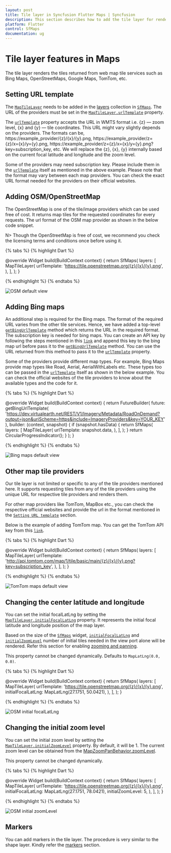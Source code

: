 ```yaml
---
layout: post
title: Tile layer in Syncfusion Flutter Maps | Syncfusion
description: This section describes how to add the tile layer for rendering OpenStreetMap, Bing Maps, etc and enable its features.
platform: Flutter
control: SfMaps
documentation: ug
---
```


# Tile layer features in Maps

The tile layer renders the tiles returned from web map tile services such as Bing Maps, OpenStreetMaps, Google Maps, TomTom, etc.

## Setting URL template

The [`MapTileLayer`](https://pub.dev/documentation/syncfusion_flutter_maps/latest/maps/MapTileLayer-class.html) needs to be added in the [layers](https://pub.dev/documentation/syncfusion_flutter_maps/latest/maps/SfMaps/layers.html) collection in [`SfMaps`](https://pub.dev/documentation/syncfusion_flutter_maps/latest/maps/SfMaps-class.html). The URL of the providers must be set in the [`MapTileLayer.urlTemplate`](https://pub.dev/documentation/syncfusion_flutter_maps/latest/maps/MapTileLayer/urlTemplate.html) property.

The [`urlTemplate`](https://pub.dev/documentation/syncfusion_flutter_maps/latest/maps/MapTileLayer/urlTemplate.html) property accepts the URL in WMTS format i.e. {z} — zoom level, {x} and {y} — tile coordinates. This URL might vary slightly depends on the providers. The formats can be,
    https://example_provider/{z}/{x}/{y}.png,
    https://example_provider/z={z}/x={x}/y={y}.png,
    https://example_provider/z={z}/x={x}/y={y}.png?key=subscription_key, etc. We will replace the {z}, {x}, {y} internally based on the current focal latitude and longitude and the zoom level.

Some of the providers may need subscription key. Please include them in the [`urlTemplate`](https://pub.dev/documentation/syncfusion_flutter_maps/latest/maps/MapTileLayer/urlTemplate.html) itself as mentioned in the above example. Please note that the format may vary between each map providers. You can check the exact URL format needed for the providers on their official websites.

## Adding OSM/OpenStreetMap

The OpenStreetMap is one of the tile/image providers which can be used free of cost. It returns map tiles for the requested coordinates for every requests. The url format of the OSM map provider as shown in the below code snippet.

N> Though the OpenStreetMap is free of cost, we recommend you check the licensing terms and conditions once before using it.

{% tabs %}
{% highlight Dart %}

@override
Widget build(BuildContext context) {
    return SfMaps(
        layers: [
            MapTileLayer(
                urlTemplate: 'https://tile.openstreetmap.org/{z}/{x}/{y}.png',
            ),
        ],
    );
}
 
{% endhighlight %}
{% endtabs %}

![OSM default view](images/tile-layer/osm_maps_default.png)

## Adding Bing maps

An additional step is required for the Bing maps. The format of the required URL varies from the other tile services. Hence, we have added a top-level [`getBingUrlTemplate`](https://pub.dev/documentation/syncfusion_flutter_maps/latest/maps/getBingUrlTemplate.html) method which returns the URL in the required format. The subscription key is needed for bing maps. You can create an API key by following the steps mentioned in this [`link`](https://docs.microsoft.com/en-us/bingmaps/getting-started/bing-maps-dev-center-help/getting-a-bing-maps-key) and append this key to the bing map url before pass it to the [`getBingUrlTemplate`](https://pub.dev/documentation/syncfusion_flutter_maps/latest/maps/getBingUrlTemplate.html) method. You can use the URL returned from this method to pass it to the [`urlTemplate`](https://pub.dev/documentation/syncfusion_flutter_maps/latest/maps/MapTileLayer/urlTemplate.html) property.

Some of the providers provide different map types. For example, Bing Maps provide map types like Road, Aerial, AerialWithLabels etc. These types too can be passed in the [`urlTemplate`](https://pub.dev/documentation/syncfusion_flutter_maps/latest/maps/MapTileLayer/urlTemplate.html) itself as shown in the below example. You can check the official websites of the tile providers to know about the available types and the code for it.

{% tabs %}
{% highlight Dart %}

@override
Widget build(BuildContext context) {
    return FutureBuilder(
        future: getBingUrlTemplate(
            'https://dev.virtualearth.net/REST/V1/Imagery/Metadata/RoadOnDemand?output=json&uriScheme=https&include=ImageryProviders&key=YOUR_KEY'),
        builder: (context, snapshot) {
            if (snapshot.hasData) {
                return SfMaps(
                    layers: [
                        MapTileLayer(
                            urlTemplate: snapshot.data,
                        ),
                    ],
                );
           }
        return CircularProgressIndicator();
        }
    );
}
 
{% endhighlight %}
{% endtabs %}

![Bing maps default view](images/tile-layer/bing_maps_default.png)

## Other map tile providers

Our tile layer is not limited or specific to any of the tile providers mentioned here. It supports requesting tiles from any of the tile providers using the unique URL for respective tile providers and renders them.

For other map providers like TomTom, MapBox etc., you can check the respective official websites and provide the url in the format mentioned in the [`Setting URL template`](https://help.syncfusion.com/flutter/maps/tile-layer#setting-url-template) section.

Below is the example of adding TomTom map. You can get the TomTom API key from this [`link`](https://developer.tomtom.com/maps-api).

{% tabs %}
{% highlight Dart %}

@override
Widget build(BuildContext context) {
    return SfMaps(
        layers: [
            MapTileLayer(
                urlTemplate: 'http://api.tomtom.com/map/1/tile/basic/main/{z}/{x}/{y}.png?key=subscription_key',
            ),
        ],
    );
}

{% endhighlight %}
{% endtabs %}

![TomTom maps default view](images/tile-layer/tom_tom_default.png)

## Changing the center latitude and longitude

You can set the initial focalLatLng by setting the [`MapTileLayer.initialFocalLatLng`](https://pub.dev/documentation/syncfusion_flutter_maps/latest/maps/MapTileLayer/initialFocalLatLng.html) property. It represents the initial focal latitude and longitude position of the map layer.

Based on the size of the [`SfMaps`](https://pub.dev/documentation/syncfusion_flutter_maps/latest/maps/SfMaps-class.html) widget, [`initialFocalLatLng`](https://pub.dev/documentation/syncfusion_flutter_maps/latest/maps/MapTileLayer/initialFocalLatLng.html) and [`initialZoomLevel`](https://pub.dev/documentation/syncfusion_flutter_maps/latest/maps/MapTileLayer/initialZoomLevel.html) number of initial tiles needed in the view port alone will be rendered. Refer this section for enabling [zooming and panning](https://help.syncfusion.com/flutter/maps/zoom-pan).

This property cannot be changed dynamically. Defaults to `MapLatLng(0.0, 0.0)`.

{% tabs %}
{% highlight Dart %}

@override
Widget build(BuildContext context) {
    return SfMaps(
        layers: [
            MapTileLayer(
                urlTemplate: 'https://tile.openstreetmap.org/{z}/{x}/{y}.png',
                initialFocalLatLng: MapLatLng(27.1751, 50.0421),
            ),
        ],
    );
}
 
{% endhighlight %}
{% endtabs %}

![OSM initial focalLatLng](images/tile-layer/osm_initial_focallatlng.png)

## Changing the initial zoom level

You can set the initial zoom level by setting the [`MapTileLayer.initialZoomLevel`](https://pub.dev/documentation/syncfusion_flutter_maps/latest/maps/MapTileLayer/initialZoomLevel.html) property. By default, it will be 1. The current zoom level can be obtained from the [MapZoomPanBehavior.zoomLevel](https://pub.dev/documentation/syncfusion_flutter_maps/latest/maps/MapZoomPanBehavior/zoomLevel.html).

This property cannot be changed dynamically.

{% tabs %}
{% highlight Dart %}

@override
Widget build(BuildContext context) {
    return SfMaps(
        layers: [
            MapTileLayer(
                urlTemplate: 'https://tile.openstreetmap.org/{z}/{x}/{y}.png',
                initialFocalLatLng: MapLatLng(27.1751, 78.0421),
                initialZoomLevel: 5,
            ),
        ],
    );
}
 
{% endhighlight %}
{% endtabs %}

![OSM initial zoomLevel](images/tile-layer/osm_initial_zoomlevel.png)

## Markers

You can add markers in the tile layer. The procedure is very similar to the shape layer. Kindly refer the [markers](https://help.syncfusion.com/flutter/maps/markers#adding-markers) section.
